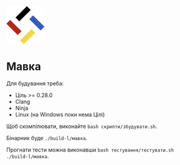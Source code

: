 <img src="./лого.svg" width="100" height="100" />

# Мавка

Для будування треба:

- Ціль >= 0.28.0
- Clang
- Ninja
- Linux (на Windows поки нема Цілі)

Щоб скомпілювати, виконайте `bash скрипти/збудувати.sh`.

Бінарник буде `./build-l/мавка`.

Прогнати тести можна виконавши `bash тестування/тестувати.sh ./build-l/мавка`.